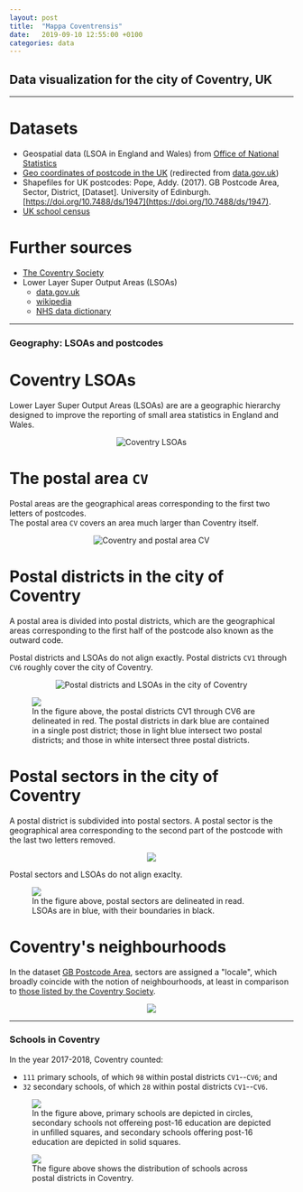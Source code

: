 ```yaml
---
layout: post
title:  "Mappa Coventrensis"
date:   2019-09-10 12:55:00 +0100
categories: data
---
```


## Data visualization for the city of Coventry, UK  

___

# Datasets  
- Geospatial data (LSOA in England and Wales) from [Office of National
  Statistics](http://geoportal.statistics.gov.uk/datasets/90e15daaaeef4baa877f4bffe01ebef0_0?geometry=-122.695%2C-29.382%2C98.965%2C29.382&page=585)
- [Geo coordinates of postcode in the UK](https://www.getthedata.com/open-postcode-geo) (redirected from [data.gov.uk](https://data.gov.uk/dataset/091feb1c-aea6-45c9-82bf-768a15c65307/open-postcode-geo))
- Shapefiles for UK postcodes: Pope, Addy. (2017). GB Postcode Area, Sector, District, [Dataset]. University of Edinburgh. [https://doi.org/10.7488/ds/1947](https://doi.org/10.7488/ds/1947).
- [UK school census](https://www.gov.uk/school-performance-tables)


# Further sources  
- [The Coventry Society](http://www.coventrysociety.org.uk)
- Lower Layer Super Output Areas (LSOAs)
  - [data.gov.uk](https://data.gov.uk/dataset/c481f2d3-91fc-4767-ae10-2efdf6d58996/lower-layer-super-output-areas-lsoas)
  - [wikipedia](https://en.wikipedia.org/wiki/ONS_coding_system#Neighbourhood_Statistics_Geography)
  - [NHS data dictionary](https://www.datadictionary.nhs.uk/data_dictionary/nhs_business_definitions/l/lower_layer_super_output_area_de.asp?shownav=1)

___

### Geography: LSOAs and postcodes


# Coventry LSOAs
Lower Layer Super Output Areas (LSOAs) are are a geographic hierarchy designed
to improve the reporting of small area statistics in England and
Wales. 
<p align="center">
<img
src="{{site.baseurl}}/assets/mappa-coventrensis/coventry-lsoas.png"
alt="Coventry LSOAs"/>
</p>

# The postal area `CV`  
Postal areas are the geographical areas corresponding to the first two
letters of postcodes.  
The postal area `CV` covers an area much larger than Coventry itself.  
<p align="center">
<img
src="{{site.baseurl}}/assets/mappa-coventrensis/postal-area-cv.png"
alt="Coventry and postal area CV"/>
</p>

# Postal districts in the city of Coventry  
A postal area is divided into postal districts, which are the
geographical areas corresponding to the first half of the postcode
also known as the outward code.  

Postal districts and LSOAs do not align exactly.  Postal districts
`CV1` through `CV6` roughly cover the city of Coventry.  


<p align="center">
<img
src="{{site.baseurl}}/assets/mappa-coventrensis/coventry-postal-districts-lsoas.png"
alt="Postal districts and LSOAs in the city of Coventry"/>
</p>


<figure>
<img 
src="{{site.baseurl}}/assets/mappa-coventrensis/coventry-lsoa-postal-district-intersection-count.png"
>
<figcaption>
In the figure above, the postal districts CV1 through CV6 are
delineated in red.  The postal districts in dark blue are contained in
a single post district; those in light blue intersect two postal
districts; and those in white intersect three postal districts.  
</figcaption>
</figure>


# Postal sectors in the city of Coventry  
A postal district is subdivided into postal sectors.  A postal sector
is the geographical area corresponding to the second part of the
postcode with the last two letters removed.  

<p align="center">
<img
src="{{site.baseurl}}/assets/mappa-coventrensis/coventry-postal-districts-and-sectors.png"
>
</p>


Postal sectors and LSOAs do not align exaclty.  

<figure>
<img
src="{{site.baseurl}}/assets/mappa-coventrensis/coventry-postal-sectors-lsoas.png"
>
<figcaption>
In the figure above, postal sectors are delineated in read.  LSOAs are
in blue, with their boundaries in black.
</figcaption>
</figure>



# Coventry's neighbourhoods  
In the dataset [GB Postcode Area](https://doi.org/10.7488/ds/1947),
sectors are assigned a "locale", which broadly coincide with the
notion of neighbourhoods, at least in comparison to
[those listed by the Coventry Society](http://www.coventrysociety.org.uk).  

<p align="center">
<img
src="{{site.baseurl}}/assets/mappa-coventrensis/coventry-postal-sector-locales.png"
>
</p>


___

### Schools in Coventry  
In the year 2017-2018, Coventry counted:  
- `111` primary schools, of which `98` within postal districts
`CV1`--`CV6`;  and  
- `32` secondary schools, of which `28` within postal districts
  `CV1`--`CV6`.  

<figure>
<img
src="{{site.baseurl}}/assets/mappa-coventrensis/coventry-schools.png"
>
<figcaption>
In the figure above, primary schools are depicted in circles,
secondary schools not offereing post-16 education are depicted in
unfilled squares, and secondary schools offering post-16 education are
depicted in solid squares.
</figcaption> </figure>


<figure>
<img
src="{{site.baseurl}}/assets/mappa-coventrensis/coventry-school-count-per-postal-district.png"
>
<figcaption>
The figure above shows the distribution of schools across postal districts
in Coventry.  
</figcaption>
</figure>
